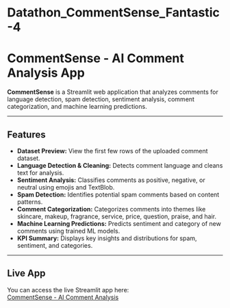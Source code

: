# Datathon_CommentSense_Fantastic-4

# CommentSense - AI Comment Analysis App

**CommentSense** is a Streamlit web application that analyzes comments for language detection, spam detection, sentiment analysis, comment categorization, and machine learning predictions.

---

## Features

- **Dataset Preview:** View the first few rows of the uploaded comment dataset.
- **Language Detection & Cleaning:** Detects comment language and cleans text for analysis.
- **Sentiment Analysis:** Classifies comments as positive, negative, or neutral using emojis and TextBlob.
- **Spam Detection:** Identifies potential spam comments based on content patterns.
- **Comment Categorization:** Categorizes comments into themes like skincare, makeup, fragrance, service, price, question, praise, and hair.
- **Machine Learning Predictions:** Predicts sentiment and category of new comments using trained ML models.
- **KPI Summary:** Displays key insights and distributions for spam, sentiment, and categories.

---
## Live App

You can access the live Streamlit app here:  
[CommentSense - AI Comment Analysis](https://datathoncommentsensefantastic-4-jzkkfutcga2piaq8smhzvz.streamlit.app)
